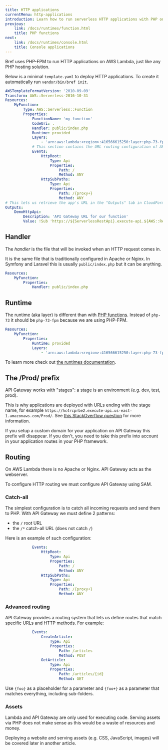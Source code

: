 ```yaml
---
title: HTTP applications
currentMenu: http-applications
introduction: Learn how to run serverless HTTP applications with PHP on AWS Lambda using Bref.
previous:
    link: /docs/runtimes/function.html
    title: PHP functions
next:
    link: /docs/runtimes/console.html
    title: Console applications
---
```


Bref uses PHP-FPM to run HTTP applications on AWS Lambda, just like any PHP hosting solution.

Below is a minimal `template.yaml` to deploy HTTP applications. To create it automatically run `vendor/bin/bref init`.

```yaml
AWSTemplateFormatVersion: '2010-09-09'
Transform: AWS::Serverless-2016-10-31
Resources:
    MyFunction:
        Type: AWS::Serverless::Function
        Properties:
            FunctionName: 'my-function'
            CodeUri: .
            Handler: public/index.php
            Runtime: provided
            Layers:
                - 'arn:aws:lambda:<region>:416566615250:layer:php-73-fpm:<version>'
            # This section contains the URL routing configuration of API Gateway
            Events:
                HttpRoot:
                    Type: Api
                    Properties:
                        Path: /
                        Method: ANY
                HttpSubPaths:
                    Type: Api
                    Properties:
                        Path: /{proxy+}
                        Method: ANY
# This lets us retrieve the app's URL in the "Outputs" tab in CloudFormation
Outputs:
    DemoHttpApi:
        Description: 'API Gateway URL for our function'
        Value: !Sub 'https://${ServerlessRestApi}.execute-api.${AWS::Region}.amazonaws.com/Prod/'
```

## Handler

The *handler* is the file that will be invoked when an HTTP request comes in.

It is the same file that is traditionally configured in Apache or Nginx. In Symfony and Laravel this is usually `public/index.php` but it can be anything.

```yaml
Resources:
    MyFunction:
        Properties:
            Handler: public/index.php
```

## Runtime

The runtime (aka layer) is different than with [PHP functions](function.md). Instead of `php-73` it should be `php-73-fpm` because we are using PHP-FPM.

```yaml
Resources:
    MyFunction:
        Properties:
            Runtime: provided
            Layers:
                - 'arn:aws:lambda:<region>:416566615250:layer:php-73-fpm:<version>'
```

To learn more check out [the runtimes documentation](/docs/runtimes/README.md).

## The /Prod/ prefix

API Gateway works with "stages": a stage is an environment (e.g. dev, test, prod).

This is why applications are deployed with URLs ending with the stage name, for example `https://hc4rcprbe2.execute-api.us-east-1.amazonaws.com/Prod/`. See [this StackOverflow question](https://stackoverflow.com/questions/46857335/how-to-remove-stage-from-urls-for-aws-lambda-functions-serverless-framework) for more information.

If you setup a custom domain for your application on API Gateway this prefix will disappear. If you don't, you need to take this prefix into account in your application routes in your PHP framework.

## Routing

On AWS Lambda there is no Apache or Nginx. API Gateway acts as the webserver.

To configure HTTP routing we must configure API Gateway using SAM.

### Catch-all

The simplest configuration is to catch all incoming requests and send them to PHP. With API Gateway we must define 2 patterns:

- the `/` root URL
- the `/*` catch-all URL (does not catch `/`)

Here is an example of such configuration:

```yaml
            Events:
                HttpRoot:
                    Type: Api
                    Properties:
                        Path: /
                        Method: ANY
                HttpSubPaths:
                    Type: Api
                    Properties:
                        Path: /{proxy+}
                        Method: ANY
```

### Advanced routing

API Gateway provides a routing system that lets us define routes that match specific URLs and HTTP methods. For example:

```yaml
            Events:
                CreateArticle:
                    Type: Api
                    Properties:
                        Path: /articles
                        Method: POST
                GetArticle:
                    Type: Api
                    Properties:
                        Path: /articles/{id}
                        Method: GET
```

Use `{foo}` as a placeholder for a parameter and `{foo+}` as a parameter that matches everything, including sub-folders.

### Assets

Lambda and API Gateway are only used for executing code. Serving assets via PHP does not make sense as this would be a waste of resources and money.

Deploying a website and serving assets (e.g. CSS, JavaScript, images) will be covered later in another article.
